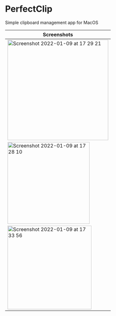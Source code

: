 # PerfectClip
Simple clipboard management app for MacOS

|Screenshots|
|---|
|<img width="329" alt="Screenshot 2022-01-09 at 17 29 21" src="https://user-images.githubusercontent.com/12900528/148689078-575d272a-2f04-48b4-a003-9b5805ec6b00.png">|
|<img width="268" alt="Screenshot 2022-01-09 at 17 28 10" src="https://user-images.githubusercontent.com/12900528/148689106-aad9d007-a45c-4c48-b5bb-828440ba8a4c.png">|
|<img width="274" alt="Screenshot 2022-01-09 at 17 33 56" src="https://user-images.githubusercontent.com/12900528/148689201-174066be-6e1a-462f-a003-e2e8774ab3ae.png">|
